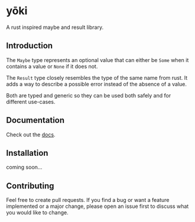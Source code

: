 # yōki

A rust inspired maybe and result library.

## Introduction

The `Maybe` type represents an
optional value that can either be `Some` when it contains a value or `None` if
it does not.

The `Result` type closely resembles the type of the same name from rust. It adds
a way to describe a possible error instead of the absence of a value.

Both are typed and generic so they can be used both safely and for different
use-cases.

## Documentation

Check out the [docs](https://github.com/hueltzen/yoki/blob/master/docs/index.md).

## Installation

coming soon...

## Contributing

Feel free to create pull requests. If you find a bug or want a feature
implemented or a major change, please open an issue first to discuss what you
would like to change.
